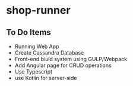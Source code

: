 # shop-runner
## To Do Items
 - Running Web App
 - Create Cassandra Database
 - Front-end biuld system using GULP/Webpack
 - Add Angular page for CRUD operations
 - Use Typescript
 - use Kotlin for server-side
